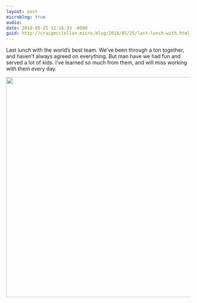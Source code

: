 ```yaml
---
layout: post
microblog: true
audio: 
date: 2018-05-25 12:16:33 -0500
guid: http://craigmcclellan.micro.blog/2018/05/25/last-lunch-with.html
---
```

Last lunch with the world’s best team. We’ve been through a ton together, and haven’t always agreed on everything. But man have we had fun and served a lot of kids. I’ve learned so much from them, and will miss working with them every day.

<img src="http://craigmcclellan.com/uploads/2018/40159de1fd.jpg" width="600" height="600" />
